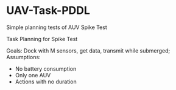 # UAV-Task-PDDL
Simple planning tests of AUV Spike Test

Task Planning for Spike Test

Goals: Dock with M sensors, get data, transmit while submerged;
Assumptions:
- No battery consumption
- Only one AUV
- Actions with no duration
